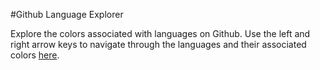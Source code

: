 #Github Language Explorer

Explore the colors associated with languages on Github. Use the left and right arrow keys to navigate through the languages and their associated colors [here](https://munrocape.github.io/github-language-explorer).